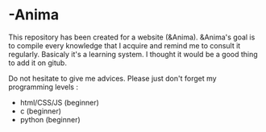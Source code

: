 # -Anima

This repository has been created for a website (&Anima). 
&Anima's goal is to compile every knowledge that I acquire and remind me to consult it regularly.
Basicaly it's a learning system. I thought it would be a good thing to add it on gitub.

Do not hesitate to give me advices.
Please just don't forget my programming levels : 
- html/CSS/JS (beginner)
- c (beginner)
- python (beginner)
